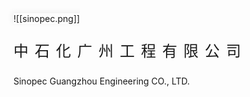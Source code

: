 <grid drag="100 10" drop="0 90" pad="0 40px" class="sgecFooter" style="box-shadow: -2px -2px 10px #efefef">
![[sinopec.png]]

<div class="sgecCompanyName">
<p style="font-size: 24px; letter-spacing: 10px;">中石化广州工程有限公司</p>
<p>Sinopec Guangzhou Engineering CO., LTD.</p>
</div>
</grid>